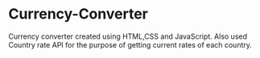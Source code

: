 # Currency-Converter
Currency converter created using HTML,CSS and JavaScript. Also used Country rate API for the purpose of getting current rates of each country.
